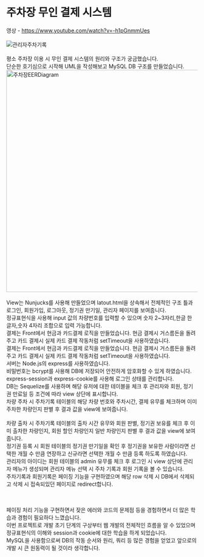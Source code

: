 # 주차장 무인 결제 시스템 <br />
영상 - https://www.youtube.com/watch?v=-h1pGnmmUes <br /><br />
![관리자주차기록](https://user-images.githubusercontent.com/65944245/101732267-49417f00-3b00-11eb-91db-1ef80a0339b2.png)<br /><br />
평소 주차장 이용 시 무인 결제 시스템의 원리와 구조가 궁금했습니다.<br />
단순한 호기심으로 시작해 UML을 작성해보고 MySQL DB 구조를 만들었습니다.<br />
<img width="584" alt="주차장EERDiagram" src="https://user-images.githubusercontent.com/65944245/101730741-ebac3300-3afd-11eb-80ad-6e453cfe1fae.png"><br /><br />
View는 Nunjucks를 사용해 만들었으며 latout.html을 상속해서 전체적인 구조 틀과 로그인, 회원가입, 로그아웃, 정기권 만기일, 관리자 페이지를 보여줍니다.<br />
정규표현식을 사용해 input 값의 차량번호를 입력할 수 있으며 숫자 2~3자리,한글 한 글자,숫자 4자리 조합으로 입력 가능합니다.<br />
결제는 Front에서 현금과 카드결제 로직을 만들었습니다. 현금 결제시 거스름돈을 돌려주고 카드 결제시 실제 카드 결제 작동처럼 setTimeout을 사용하였습니다.<br />
결제는 Front에서 현금과 카드결제 로직을 만들었습니다. 현금 결제시 거스름돈을 돌려주고 카드 결제시 실제 카드 결제 작동처럼 setTimeout을 사용하였습니다.<br />
서버는 Node.js의 express를 사용하였습니다.<br />
비밀번호는 bcrypt를 사용해 DB에 저장되어 안전하게 암호화할 수 있게 하였습니다.<br />
express-session과 express-cookie를 사용해 로그인 상태를 관리합니다.<br />
DB는 Sequelize를 사용하며 해당 유저에 대한 테이블을 체크 후 관리자와 회원, 정기권 만료일 등 조건에 따라 view 상단에 표시합니다.<br />
차량 주차 시 주차기록 테이블의 해당 차량 번호와 주차시간, 결제 유무를 체크하며 이미 주차한 차량인지 판별 후 결과 값을 view에 보여줍니다.<br /><br />
차량 출차 시 주차기록 테이블의 출차 시간 유무와 회원 판별, 정기권 보유를 체크 후 이미 출차한 차량인지, 회원 할인 차량인지 일반 차량인지 판별 후 결과 값을 view에 보여줍니다.<br />
정기권 등록 시 회원 테이블의 정기권 만기일을 확인 후 정기권을 보유한 사람이라면 선택한 개월 수 만큼 연장하고 신규라면 선택한 개월 수 만큼 등록 하도록 하였습니다.<br />
관리자의 아이디는 회원 테이블의 admin 유무를 체크 후 로그인 시 view 상단에 관리자 메뉴가 생성되며 관리자 메뉴 선택 시 주차 기록과 회원 기록을 볼 수 있습니다.<br />
주차기록과 회원기록은 페이징 기능을 구현하였으며 해당 row 삭제 시 DB에서 삭제되고 삭제 시 접속되있던 페이지로 redirect합니다.<br /><br /><br />

페이징 처리 기능을 구현하면서 잦은 에러와 코드의 문제점 등을 경험하면서 더 많은 학습과 경험이 필요하다 느꼈습니다.<br />
이번 프로젝트로 개발 초기 단계의 구상부터 웹 개발의 전체적인 흐름을 알 수 있었으며 정규표현식의 이해와 session과 cookie에 대한 학습을 하게 되었습니다.<br />
MySQL을 사용함으로써 DB의 작동 순서와 원리, 쿼리 등 많은 경험을 얻었고 앞으로의 개발 시 큰 원동력이 될 것이라 생각합니다.<br />
